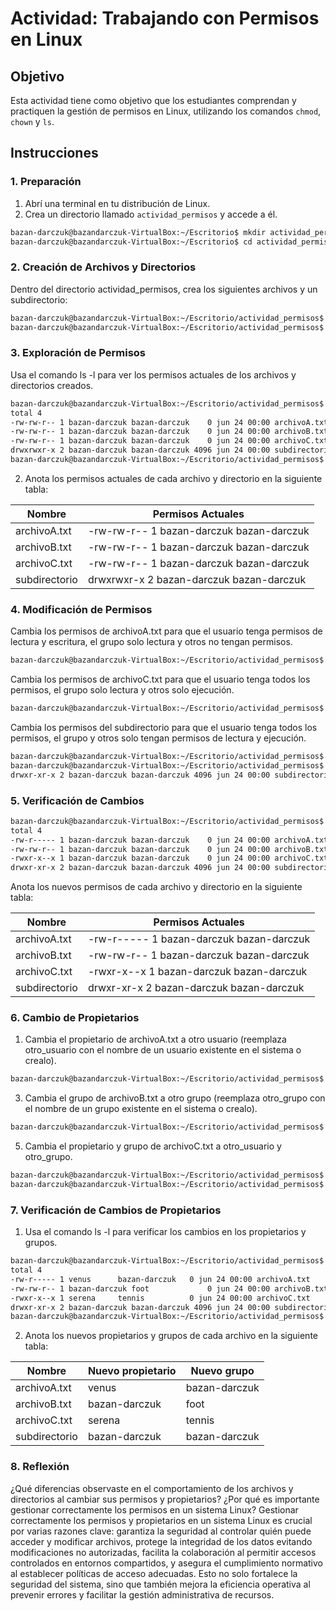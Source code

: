 # Actividad: Trabajando con Permisos en Linux

## Objetivo

Esta actividad tiene como objetivo que los estudiantes comprendan y practiquen la gestión de permisos en Linux, utilizando los comandos `chmod`, `chown` y `ls`.

## Instrucciones

### 1. Preparación

1. Abrí una terminal en tu distribución de Linux.
2. Crea un directorio llamado `actividad_permisos` y accede a él.

```sh
bazan-darczuk@bazandarczuk-VirtualBox:~/Escritorio$ mkdir actividad_permisos
bazan-darczuk@bazandarczuk-VirtualBox:~/Escritorio$ cd actividad_permisos/
```
### 2. Creación de Archivos y Directorios
Dentro del directorio actividad_permisos, crea los siguientes archivos y un subdirectorio:
```sh
bazan-darczuk@bazandarczuk-VirtualBox:~/Escritorio/actividad_permisos$ touch archivoA.txt archivoB.txt archivoC.txt
bazan-darczuk@bazandarczuk-VirtualBox:~/Escritorio/actividad_permisos$ mkdir subdirectorio
```
### 3. Exploración de Permisos
Usa el comando ls -l para ver los permisos actuales de los archivos y directorios creados.
```sh
bazan-darczuk@bazandarczuk-VirtualBox:~/Escritorio/actividad_permisos$ ls -l
total 4
-rw-rw-r-- 1 bazan-darczuk bazan-darczuk	0 jun 24 00:00 archivoA.txt
-rw-rw-r-- 1 bazan-darczuk bazan-darczuk	0 jun 24 00:00 archivoB.txt
-rw-rw-r-- 1 bazan-darczuk bazan-darczuk	0 jun 24 00:00 archivoC.txt
drwxrwxr-x 2 bazan-darczuk bazan-darczuk 4096 jun 24 00:00 subdirectorio
bazan-darczuk@bazandarczuk-VirtualBox:~/Escritorio/actividad_permisos$

```
2. Anota los permisos actuales de cada archivo y directorio en la siguiente tabla:

| **Nombre**      | **Permisos Actuales**                  |
|-----------------|----------------------------------------|
| archivoA.txt	  |-rw-rw-r-- 1 bazan-darczuk bazan-darczuk|
| archivoB.txt    |-rw-rw-r-- 1 bazan-darczuk bazan-darczuk|
| archivoC.txt    |-rw-rw-r-- 1 bazan-darczuk bazan-darczuk|
| subdirectorio   |drwxrwxr-x 2 bazan-darczuk bazan-darczuk|

### 4. Modificación de Permisos
Cambia los permisos de archivoA.txt para que el usuario tenga permisos de lectura y escritura, el grupo solo lectura y otros no tengan permisos.
```sh
bazan-darczuk@bazandarczuk-VirtualBox:~/Escritorio/actividad_permisos$ chmod 640 archivoA.txt
```
Cambia los permisos de archivoC.txt para que el usuario tenga todos los permisos, el grupo solo lectura y otros solo ejecución.
```sh
bazan-darczuk@bazandarczuk-VirtualBox:~/Escritorio/actividad_permisos$ chmod 751 archivoC.txt
```
Cambia los permisos del subdirectorio para que el usuario tenga todos los permisos, el grupo y otros solo tengan permisos de lectura y ejecución.
```sh
bazan-darczuk@bazandarczuk-VirtualBox:~/Escritorio/actividad_permisos$ chmod 755 subdirectorio
bazan-darczuk@bazandarczuk-VirtualBox:~/Escritorio/actividad_permisos$ ls -ld subdirectorio
drwxr-xr-x 2 bazan-darczuk bazan-darczuk 4096 jun 24 00:00 subdirectorio
```
### 5. Verificación de Cambios
```sh
bazan-darczuk@bazandarczuk-VirtualBox:~/Escritorio/actividad_permisos$ ls -l
total 4
-rw-r----- 1 bazan-darczuk bazan-darczuk	0 jun 24 00:00 archivoA.txt
-rw-rw-r-- 1 bazan-darczuk bazan-darczuk	0 jun 24 00:00 archivoB.txt
-rwxr-x--x 1 bazan-darczuk bazan-darczuk	0 jun 24 00:00 archivoC.txt
drwxr-xr-x 2 bazan-darczuk bazan-darczuk 4096 jun 24 00:00 subdirectorio
```
Anota los nuevos permisos de cada archivo y directorio en la siguiente tabla:

| **Nombre**      | **Permisos Actuales**                  |
|-----------------|----------------------------------------|
| archivoA.txt	  |-rw-r----- 1 bazan-darczuk bazan-darczuk|
| archivoB.txt    |-rw-rw-r-- 1 bazan-darczuk bazan-darczuk|
| archivoC.txt    |-rwxr-x--x 1 bazan-darczuk bazan-darczuk|
| subdirectorio   |drwxr-xr-x 2 bazan-darczuk bazan-darczuk|

### 6. Cambio de Propietarios
1. Cambia el propietario de archivoA.txt a otro usuario (reemplaza otro_usuario con el nombre de un usuario existente en el sistema o crealo).
```sh
bazan-darczuk@bazandarczuk-VirtualBox:~/Escritorio/actividad_permisos$ sudo chown venus archivoA.txt
```
3. Cambia el grupo de archivoB.txt a otro grupo (reemplaza otro_grupo con el nombre de un grupo existente en el sistema o crealo).
```sh
bazan-darczuk@bazandarczuk-VirtualBox:~/Escritorio/actividad_permisos$ sudo chgrp foot archivoB.txt
```
5. Cambia el propietario y grupo de archivoC.txt a otro_usuario y otro_grupo.
```sh
bazan-darczuk@bazandarczuk-VirtualBox:~/Escritorio/actividad_permisos$ sudo chown serena archivoC.txt
bazan-darczuk@bazandarczuk-VirtualBox:~/Escritorio/actividad_permisos$ sudo chgrp tennis archivoC.txt
```
### 7. Verificación de Cambios de Propietarios
1. Usa el comando ls -l para verificar los cambios en los propietarios y grupos.
```sh
bazan-darczuk@bazandarczuk-VirtualBox:~/Escritorio/actividad_permisos$ ls -l
total 4
-rw-r----- 1 venus     	bazan-darczuk	0 jun 24 00:00 archivoA.txt
-rw-rw-r-- 1 bazan-darczuk foot         	0 jun 24 00:00 archivoB.txt
-rwxr-x--x 1 serena    	tennis       	0 jun 24 00:00 archivoC.txt
drwxr-xr-x 2 bazan-darczuk bazan-darczuk 4096 jun 24 00:00 subdirectorio
bazan-darczuk@bazandarczuk-VirtualBox:~/Escritorio/actividad_permisos$
```

2. Anota los nuevos propietarios y grupos de cada archivo en la siguiente tabla:

| **Nombre**      | **Nuevo propietario** | **Nuevo grupo**|
|-----------------|-----------------|-----------------------|
| archivoA.txt	  |venus            |bazan-darczuk          |
| archivoB.txt    |bazan-darczuk    |foot                   |
| archivoC.txt    |serena           |tennis                 |
| subdirectorio   |bazan-darczuk    |bazan-darczuk          |

### 8. Reflexión
¿Qué diferencias observaste en el comportamiento de los archivos y directorios al cambiar sus permisos y propietarios?
¿Por qué es importante gestionar correctamente los permisos en un sistema Linux?
Gestionar correctamente los permisos y propietarios en un sistema Linux es crucial por varias razones clave: garantiza la seguridad al controlar quién puede acceder y modificar archivos, protege la integridad de los datos evitando modificaciones no autorizadas, facilita la colaboración al permitir accesos controlados en entornos compartidos, y asegura el cumplimiento normativo al establecer políticas de acceso adecuadas. Esto no solo fortalece la seguridad del sistema, sino que también mejora la eficiencia operativa al prevenir errores y facilitar la gestión administrativa de recursos.
